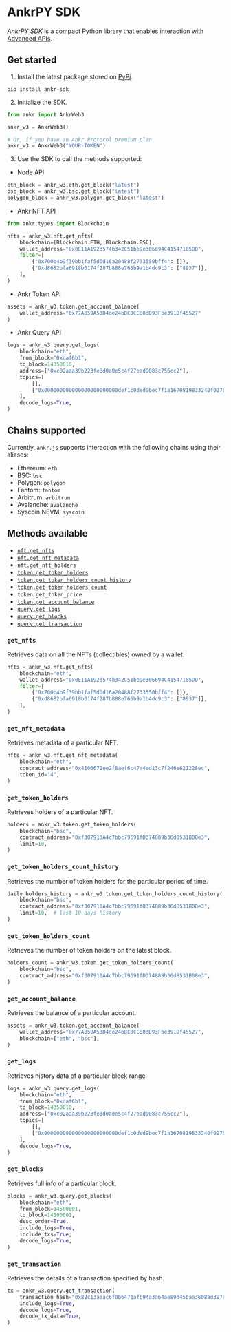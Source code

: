 # AnkrPY SDK

_AnkrPY SDK_ is a compact Python library that enables interaction with [Advanced APIs](/advanced-api/overview/).

## Get started

1. Install the latest package stored on [PyPi](https://pypi.org/project/ankr-sdk/).

```shell
pip install ankr-sdk
```

2. Initialize the SDK.

```python
from ankr import AnkrWeb3

ankr_w3 = AnkrWeb3()

# Or, if you have an Ankr Protocol premium plan
ankr_w3 = AnkrWeb3("YOUR-TOKEN")
   ```

3. Use the SDK to call the methods supported:
  * Node API

```python
eth_block = ankr_w3.eth.get_block("latest")
bsc_block = ankr_w3.bsc.get_block("latest")
polygon_block = ankr_w3.polygon.get_block("latest")
```
  * Ankr NFT API

```python
from ankr.types import Blockchain

nfts = ankr_w3.nft.get_nfts(
    blockchain=[Blockchain.ETH, Blockchain.BSC],
    wallet_address="0x0E11A192d574b342C51be9e306694C41547185DD",
    filter=[
        {"0x700b4b9f39bb1faf5d0d16a20488f2733550bff4": []},
        {"0xd8682bfa6918b0174f287b888e765b9a1b4dc9c3": ["8937"]},
    ],
)
```

  * Ankr Token API

```python
assets = ankr_w3.token.get_account_balance(
    wallet_address="0x77A859A53D4de24bBC0CC80dD93Fbe391Df45527"
)
```

  * Ankr Query API

```python
logs = ankr_w3.query.get_logs(
    blockchain="eth",
    from_block="0xdaf6b1",
    to_block=14350010,
    address=["0xc02aaa39b223fe8d0a0e5c4f27ead9083c756cc2"],
    topics=[
        [],
        ["0x000000000000000000000000def1c0ded9bec7f1a1670819833240f027b25eff"],
    ],
    decode_logs=True,
)
```

## Chains supported

Currently, `ankr.js` supports interaction with the following chains using their aliases:

  * Ethereum: `eth`
  * BSC: `bsc`
  * Polygon: `polygon`
  * Fantom: `fantom`
  * Arbitrum: `arbitrum`
  * Avalanche: `avalanche`
  * Syscoin NEVM: `syscoin`

## Methods available

  * [`nft.get_nfts`](/advanced-api/python-sdk/#get_nfts)
  * [`nft.get_nft_metadata`](/advanced-api/python-sdk/#get_nft_metadata)
  * `nft.get_nft_holders`
  * [`token.get_token_holders`](/advanced-api/python-sdk/#get_token_holders)
  * [`token.get_token_holders_count_history`](/advanced-api/python-sdk/#get_token_holders_count_history)
  * [`token.get_token_holders_count`](/advanced-api/python-sdk/#get_token_holders_count)
  * `token.get_token_price`
  * [`token.get_account_balance`](/advanced-api/python-sdk/#get_account_balance)
  * [`query.get_logs`](/advanced-api/python-sdk/#get_logs)
  * [`query.get_blocks`](/advanced-api/python-sdk/#get_blocks)
  * [`query.get_transaction`](/advanced-api/python-sdk/#get_transaction)

### `get_nfts`

Retrieves data on all the NFTs (collectibles) owned by a wallet.

```python
nfts = ankr_w3.nft.get_nfts(
    blockchain="eth",
    wallet_address="0x0E11A192d574b342C51be9e306694C41547185DD",
    filter=[
        {"0x700b4b9f39bb1faf5d0d16a20488f2733550bff4": []},
        {"0xd8682bfa6918b0174f287b888e765b9a1b4dc9c3": ["8937"]},
    ],
)
```

### `get_nft_metadata`

Retrieves metadata of a particular NFT.

```python
nfts = ankr_w3.nft.get_nft_metadata(
    blockchain="eth",
    contract_address="0x4100670ee2f8aef6c47a4ed13c7f246e621228ec",
    token_id="4",
)
```

### `get_token_holders`

Retrieves holders of a particular NFT.

```python
holders = ankr_w3.token.get_token_holders(
    blockchain="bsc",
    contract_address="0xf307910A4c7bbc79691fD374889b36d8531B08e3",
    limit=10,
)
```

### `get_token_holders_count_history`

Retrieves the number of token holders for the particular period of time.

```python
daily_holders_history = ankr_w3.token.get_token_holders_count_history(
    blockchain="bsc",
    contract_address="0xf307910A4c7bbc79691fD374889b36d8531B08e3",
    limit=10,  # last 10 days history
)
```

### `get_token_holders_count`

Retrieves the number of token holders on the latest block.

```python
holders_count = ankr_w3.token.get_token_holders_count(
    blockchain="bsc",
    contract_address="0xf307910A4c7bbc79691fD374889b36d8531B08e3",
)
```

### `get_account_balance`

Retrieves the balance of a particular account.

```python
assets = ankr_w3.token.get_account_balance(
    wallet_address="0x77A859A53D4de24bBC0CC80dD93Fbe391Df45527",
    blockchain=["eth", "bsc"],
)
```

### `get_logs`

Retrieves history data of a particular block range.

```python
logs = ankr_w3.query.get_logs(
    blockchain="eth",
    from_block="0xdaf6b1",
    to_block=14350010,
    address=["0xc02aaa39b223fe8d0a0e5c4f27ead9083c756cc2"],
    topics=[
        [],
        ["0x000000000000000000000000def1c0ded9bec7f1a1670819833240f027b25eff"],
    ],
    decode_logs=True,
)
```

### `get_blocks`

Retrieves full info of a particular block.

```python
blocks = ankr_w3.query.get_blocks(
    blockchain="eth",
    from_block=14500001,
    to_block=14500001,
    desc_order=True,
    include_logs=True,
    include_txs=True,
    decode_logs=True,
)
```

### `get_transaction`

Retrieves the details of a transaction specified by hash.

```python
tx = ankr_w3.query.get_transaction(
    transaction_hash="0x82c13aaac6f0b6471afb94a3a64ae89d45baa3608ad397621dbb0d847f51196f",
    include_logs=True,
    decode_logs=True,
    decode_tx_data=True,
)
```
